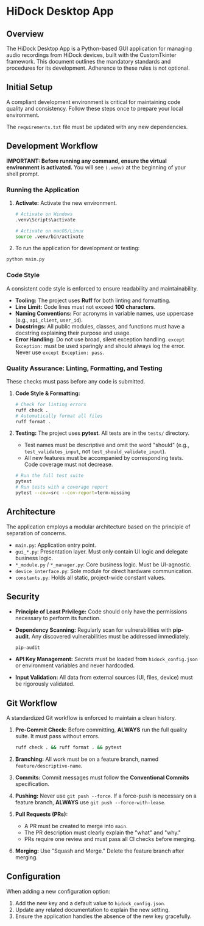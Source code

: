 # HiDock Desktop App

## Overview

The HiDock Desktop App is a Python-based GUI application for managing audio recordings from HiDock devices, built with the CustomTkinter framework. This document outlines the mandatory standards and procedures for its development. Adherence to these rules is not optional.

## Initial Setup

A compliant development environment is critical for maintaining code quality and consistency. Follow these steps once to prepare your local environment.

The `requirements.txt` file must be updated with any new dependencies.

## Development Workflow

**IMPORTANT: Before running any command, ensure the virtual environment is activated.** You will see `(.venv)` at the beginning of your shell prompt.

### Running the Application

1. **Activate:** Activate the new environment.

   ```bash
   # Activate on Windows
   .venv\Scripts\activate

   # Activate on macOS/Linux
   source .venv/bin/activate
   ```

2. To run the application for development or testing:

```bash
python main.py
```

### Code Style

A consistent code style is enforced to ensure readability and maintainability.

- **Tooling:** The project uses **Ruff** for both linting and formatting.
- **Line Limit:** Code lines must not exceed **100 characters**.
- **Naming Conventions:** For acronyms in variable names, use uppercase (e.g., `api_client`, `user_id`).
- **Docstrings:** All public modules, classes, and functions must have a docstring explaining their purpose and usage.
- **Error Handling:** Do not use broad, silent exception handling. `except Exception:` must be used sparingly and should always log the error. Never use `except Exception: pass`.

### Quality Assurance: Linting, Formatting, and Testing

These checks must pass before any code is submitted.

1. **Code Style & Formatting:**

   ```bash
   # Check for linting errors
   ruff check .
   # Automatically format all files
   ruff format .
   ```

2. **Testing:** The project uses **pytest**. All tests are in the `tests/` directory.

   - Test names must be descriptive and omit the word "should" (e.g., `test_validates_input`, not `test_should_validate_input`).
   - All new features must be accompanied by corresponding tests. Code coverage must not decrease.

   ```bash
   # Run the full test suite
   pytest
   # Run tests with a coverage report
   pytest --cov=src --cov-report=term-missing
   ```

## Architecture

The application employs a modular architecture based on the principle of separation of concerns.

- `main.py`: Application entry point.
- `gui_*.py`: Presentation layer. Must only contain UI logic and delegate business logic.
- `*_module.py` / `*_manager.py`: Core business logic. Must be UI-agnostic.
- `device_interface.py`: Sole module for direct hardware communication.
- `constants.py`: Holds all static, project-wide constant values.

## Security

- **Principle of Least Privilege:** Code should only have the permissions necessary to perform its function.
- **Dependency Scanning:** Regularly scan for vulnerabilities with **pip-audit**. Any discovered vulnerabilities must be addressed immediately.

  ```bash
  pip-audit
  ```

- **API Key Management:** Secrets must be loaded from `hidock_config.json` or environment variables and never hardcoded.
- **Input Validation:** All data from external sources (UI, files, device) must be rigorously validated.

## Git Workflow

A standardized Git workflow is enforced to maintain a clean history.

1. **Pre-Commit Check:** Before committing, **ALWAYS** run the full quality suite. It must pass without errors.

   ```bash
   ruff check . && ruff format . && pytest
   ```

2. **Branching:** All work must be on a feature branch, named `feature/descriptive-name`.
3. **Commits:** Commit messages must follow the **Conventional Commits** specification.
4. **Pushing:** Never use `git push --force`. If a force-push is necessary on a feature branch, **ALWAYS** use `git push --force-with-lease`.
5. **Pull Requests (PRs):**
   - A PR must be created to merge into `main`.
   - The PR description must clearly explain the "what" and "why."
   - PRs require one review and must pass all CI checks before merging.
6. **Merging:** Use "Squash and Merge." Delete the feature branch after merging.

## Configuration

When adding a new configuration option:

1. Add the new key and a default value to `hidock_config.json`.
2. Update any related documentation to explain the new setting.
3. Ensure the application handles the absence of the new key gracefully.
